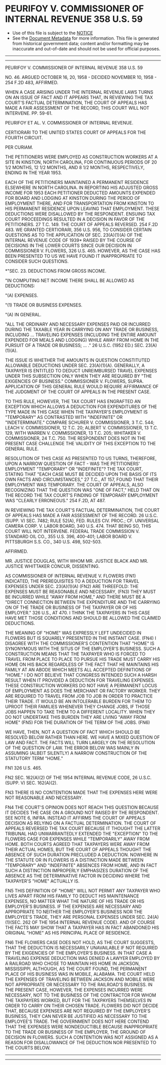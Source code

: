 ---
---

# PEURIFOY V. COMMISSIONER OF INTERNAL REVENUE 358 U.S. 59

* Use of this file is subject to the [NOTICE](https://github.com/publicdocs/notice/blob/master/NOTICE)
* See the [Document Metadata](../../../) for more information.
  This file is generated from historical government data; content and/or formatting may be inaccurate and out-of-date and should not be used for official purposes.

----------
----------

PEURIFOY V. COMMISSIONER OF INTERNAL REVENUE 358 U.S. 59

NO. 46.  ARGUED OCTOBER 16, 20, 1958 - DECIDED NOVEMBER 10, 1958 - 254 F.2D 483, AFFIRMED.

WHEN A CASE ARISING UNDER THE INTERNAL REVENUE LAWS TURNS ON AN ISSUE OF FACT AND IT APPEARS THAT, IN REVIEWING THE TAX COURT'S FACTUAL DETERMINATION, THE COURT OF APPEALS HAS MADE A FAIR ASSESSMENT OF THE RECORD, THIS COURT WILL NOT INTERVENE.  PP. 59-61.

PEURIFOY ET AL. V. COMMISSIONER OF INTERNAL REVENUE.

CERTIORARI TO THE UNITED STATES COURT OF APPEALS FOR THE FOURTH CIRCUIT.

PER CURIAM.

THE PETITIONERS WERE EMPLOYED AS CONSTRUCTION WORKERS AT A SITE IN KINSTON, NORTH CAROLINA, FOR CONTINUOUS PERIODS OF 20 1/2 MONTHS, 12 1/2 MONTHS, AND 8 1/2 MONTHS, RESPECTIVELY, ENDING IN THE YEAR 1953.

EACH OF THE PETITIONERS MAINTAINED A PERMANENT RESIDENCE ELSEWHERE IN NORTH CAROLINA.  IN REPORTING HIS ADJUSTED GROSS INCOME FOR 1953 EACH PETITIONER DEDUCTED AMOUNTS EXPENDED FOR BOARD AND LODGING AT KINSTON DURING THE PERIOD OF EMPLOYMENT THERE, AND FOR TRANSPORTATION FROM KINSTON TO HIS PERMANENT RESIDENCE UPON LEAVING THAT EMPLOYMENT.  THESE DEDUCTIONS WERE DISALLOWED BY THE RESPONDENT.  ENSUING TAX COURT PROCEEDINGS RESULTED IN A DECISION IN FAVOR OF THE PETITIONERS.  27 T.C. 149.  THE COURT OF APPEALS REVERSED.  254 F.2D 483.  WE GRANTED CERTIORARI, 356 U.S. 956, TO CONSIDER CERTAIN QUESTIONS AS TO THE APPLICATION OF SEC. 23(A)(1)(A) OF THE INTERNAL REVENUE CODE OF 1939\* RAISED BY THE COURSE OF DECISIONS IN THE LOWER COURTS SINCE OUR DECISION IN COMMISSIONER V. FLOWERS, 326 U.S. 465.  HOWEVER, AS THE CASE HAS BEEN PRESENTED TO US WE HAVE FOUND IT INAPPROPRIATE TO CONSIDER SUCH QUESTIONS.

\*"SEC. 23.  DEDUCTIONS FROM GROSS INCOME.

"IN COMPUTING NET INCOME THERE SHALL BE ALLOWED AS DEDUCTIONS:

"(A)  EXPENSES.

"(1)  TRADE OR BUSINESS EXPENSES.

"(A)  IN GENERAL.

"ALL THE ORDINARY AND NECESSARY EXPENSES PAID OR INCURRED DURING THE TAXABLE YEAR IN CARRYING ON ANY TRADE OR BUSINESS, INCLUDING  ... TRAVELING EXPENSES (INCLUDING THE ENTIRE AMOUNT EXPENDED FOR MEALS AND LODGING) WHILE AWAY FROM HOME IN THE PURSUIT OF A TRADE OR BUSINESS; ...  ."  26 U.S.C. (1952 ED.)  SEC.  23(A)(1)(A).

THE ISSUE IS WHETHER THE AMOUNTS IN QUESTION CONSTITUTED ALLOWABLE DEDUCTIONS UNDER SEC. 23(A)(1)(A).  GENERALLY, A TAXPAYER IS ENTITLED TO DEDUCT UNREIMBURSED TRAVEL EXPENSES UNDER THIS SUBSECTION ONLY WHEN THEY ARE REQUIRED BY "THE EXIGENCIES OF BUSINESS."  COMMISSIONER V. FLOWERS, SUPRA.  APPLICATION OF THIS GENERAL RULE WOULD REQUIRE AFFIRMANCE OF THE JUDGMENT OF THE COURT OF APPEALS IN THE PRESENT CASE.

TO THIS RULE, HOWEVER, THE TAX COURT HAS ENGRAFTED AN EXCEPTION WHICH ALLOWS A DEDUCTION FOR EXPENDITURES OF THE TYPE MADE IN THIS CASE WHEN THE TAXPAYER'S EMPLOYMENT IS "TEMPORARY" AS CONTRASTED WITH "INDEFINITE" OR "INDETERMINATE."  COMPARE SCHURER V. COMMISSIONER, 3 T.C. 544; LEACH V. COMMISSIONER, 12 T.C. 20; ALBERT V. COMMISSIONER, 13 T.C. 129, WITH WARREN V. COMMISSIONER, 13 T.C. 205; WHITAKER V. COMMISSIONER, 24 T.C. 750.  THE RESPONDENT DOES NOT IN THE PRESENT CASE CHALLENGE THE VALIDITY OF THIS EXCEPTION TO THE GENERAL RULE.

RESOLUTION OF THIS CASE AS PRESENTED TO US TURNS, THEREFORE, UPON A NARROW QUESTION OF FACT - WAS THE PETITIONERS' EMPLOYMENT "TEMPORARY" OR "INDEFINITE"?  THE TAX COURT, STATING THAT "EACH CASE MUST BE DECIDED UPON THE BASIS OF ITS OWN FACTS AND CIRCUMSTANCES," 27 T.C., AT 157, FOUND THAT THEIR EMPLOYMENT WAS TEMPORARY.  THE COURT OF APPEALS, ALSO RECOGNIZING THAT THE QUESTION WAS "ONE OF FACT," HELD THAT ON THE RECORD THE TAX COURT'S FINDING OF TEMPORARY EMPLOYMENT WAS "CLEARLY ERRONEOUS."  254 F.2D, AT 487.

IN REVIEWING THE TAX COURT'S FACTUAL DETERMINATION, THE COURT OF APPEALS HAS MADE A FAIR ASSESSMENT OF THE RECORD.  26 U.S.C. (SUPP. V) SEC. 7482; RULE 52(A), FED. RULES CIV. PROC.; CF. UNIVERSAL CAMERA CORP. V. LABOR BOARD, 340 U.S. 474.  THAT BEING SO, THIS COURT WILL NOT INTERVENE.  FEDERAL TRADE COMMISSION V. STANDARD OIL CO., 355 U.S. 396, 400-401; LABOR BOARD V. PITTSBURGH S.S. CO., 340 U.S. 498, 502-503.

AFFIRMED.

MR. JUSTICE DOUGLAS, WITH WHOM MR. JUSTICE BLACK AND MR. JUSTICE WHITTAKER CONCUR, DISSENTING.

AS COMMISSIONER OF INTERNAL REVENUE V. FLOWERS (FN1) INDICATED, THE PREREQUISITES TO A DEDUCTION FOR TRAVEL EXPENSES UNDER SEC. 23(A)(1)(A) (FN2) ARE THREEFOLD:  THE EXPENSES MUST BE REASONABLE AND NECESSARY, (FN3) THEY MUST BE INCURRED WHILE "AWAY FROM HOME," AND THERE MUST BE A "DIRECT CONNECTION BETWEEN THE EXPENDITURE AND THE CARRYING ON OF THE TRADE OR BUSINESS OF THE TAXPAYER OR OF HIS EMPLOYER."  326 U.S., AT 470.  I THINK THE TAXPAYERS IN THIS CASE HAVE MET THOSE CONDITIONS AND SHOULD BE ALLOWED THE CLAIMED DEDUCTIONS.

THE MEANING OF "HOME" WAS EXPRESSLY LEFT UNDECIDED IN FLOWERS BUT IS SQUARELY PRESENTED IN THE INSTANT CASE.  (FN4)  I DISAGREE WITH THE COMMISSIONER'S CONTENTION THAT "HOME" IS SYNONYMOUS WITH THE SITUS OF THE EMPLOYER'S BUSINESS.  SUCH A CONSTRUCTION MEANS THAT THE TAXPAYER WHO IS FORCED TO TRAVEL FROM PLACE TO PLACE TO PURSUE HIS TRADE MUST CARRY HIS HOME ON HIS BACK REGARDLESS OF THE FACT THAT HE MAINTAINS HIS FAMILY AT AN ABODE WHICH MEETS ALL ACCEPTED DEFINITIONS OF "HOME."  I DO NOT BELIEVE THAT CONGRESS INTENDED SUCH A HARSH RESULT WHEN IT PROVIDED A DEDUCTION FOR TRAVELING EXPENSES.  THESE CONSTRUCTION WORKERS DO NOT HAVE A PERMANENT LOCUS OF EMPLOYMENT AS DOES THE MERCHANT OR FACTORY WORKER.  THEY ARE REQUIRED TO TRAVEL FROM JOB TO JOB IN ORDER TO PRACTICE THEIR TRADE.  IT WOULD BE AN INTOLERABLE BURDEN FOR THEM TO UPROOT THEIR FAMILIES WHENEVER THEY CHANGE JOBS, IF THOSE JOBS HAPPEN TO TAKE THEM TO A DIFFERENT LOCALITY.  WHEN THEY DO NOT UNDERTAKE THIS BURDEN THEY ARE LIVING "AWAY FROM HOME" (FN5) FOR THE DURATION OF THE TERM OF THE JOBS.  (FN6)

WE HAVE, THEN, NOT A QUESTION OF FACT WHICH SHOULD BE RESOLVED BELOW RATHER THAN HERE.  WE HAVE A MIXED QUESTION OF LAW AND FACT.  THE FACTS WILL TURN LARGELY ON THE RESOLUTION OF THE QUESTION OF LAW.  THE ERROR BELOW WAS MAINLY IN ASSUMING (ALBEIT SILENTLY) A NARROW CONSTRUCTION OF THE STATUTORY TERM "HOME."

FN1  326 U.S. 465.

FN2  SEC. 162(A)(2) OF THE 1954 INTERNAL REVENUE CODE, 26 U.S.C. (SUPP. V) SEC. 162(A)(2).

FN3  THERE IS NO CONTENTION MADE THAT THE EXPENSES HERE WERE NOT REASONABLE AND NECESSARY.

FN4  THE COURT'S OPINION DOES NOT REACH THIS QUESTION BECAUSE IT DECIDES THE CASE ON A GROUND NOT RAISED BY THE RESPONDENT.  SEE NOTE 6, INFRA.  INSTEAD IT AFFIRMS THE COURT OF APPEALS DECISION AS RELYING ON A FACTUAL DETERMINATION.  THE COURT OF APPEALS REVERSED THE TAX COURT BECAUSE IT THOUGHT THE LATTER TRIBUNAL HAD UNWARRANTEDLY EXTENDED THE "EXCEPTION" TO THE FLOWERS CASE FOR EXPENSES WHILE "TEMPORARILY" AWAY FROM HOME.  BOTH COURTS AGREED THAT TAXPAYERS WERE AWAY FROM THEIR ACTUAL HOMES, BUT THE COURT OF APPEALS THOUGHT THE ABSENCE OF SUCH DURATION PRECLUDED A DEDUCTION.  NOWHERE IN THE STATUTE OR IN FLOWERS IS A DISTINCTION MADE BETWEEN "TEMPORARY" AND "INDEFINITE" ABSENCES FROM HOME, AND IN FACT SUCH A DISTINCTION IMPROPERLY EMPHASIZES DURATION OF THE ABSENCE AS THE DETERMINATIVE FACTOR IN DECIDING WHERE THE TAXPAYER'S "HOME" ACTUALLY IS.

FN5  THIS DEFINITION OF "HOME" WILL NOT PERMIT ANY TAXPAYER WHO LIVES APART FROM HIS FAMILY TO DEDUCT HIS MAINTENANCE EXPENSES, NO MATTER WHAT THE NATURE OF HIS TRADE OR HIS EMPLOYER'S BUSINESS.  IF THE EXPENSES ARE NECESSARY AND APPROPRIATE TO NEITHER THE EMPLOYER'S BUSINESS NOR THE EMPLOYEE'S TRADE, THEY ARE PERSONAL EXPENSES UNDER SEC. 24(A)(1)(SEC.  262 OF THE 1954 INTERNAL REVENUE CODE).  AND OF COURSE THE FACTS MAY SHOW THAT A TAXPAYER HAS IN FACT ABANDONED HIS ORIGINAL "HOME" AS HIS PRINCIPAL PLACE OF RESIDENCE.

FN6  THE FLOWERS CASE DOES NOT HOLD, AS THE COURT SUGGESTS, THAT THE DEDUCTION IS NECESSARILY UNAVAILABLE IF NOT REQUIRED BY THE EXIGENCIES OF THE EMPLOYER'S BUSINESS.  IN THAT CASE A TRAVELING EXPENSE DEDUCTION WAS DENIED A LAWYER EMPLOYED BY A RAILROAD WHO CHOSE TO MAINTAIN HIS HOME IN JACKSON, MISSISSIPPI, ALTHOUGH, AS THE COURT FOUND, THE PERMANENT PLACE OF HIS BUSINESS WAS IN MOBILE, ALABAMA.  THE COURT HELD THE EXPENSES OF TRAVELING BETWEEN JACKSON AND MOBILE WERE NOT APPROPRIATE OR NECESSARY TO THE RAILROAD'S BUSINESS.  IN THE PRESENT CASE, HOWEVER, THE EXPENSES INCURRED WERE NECESSARY, NOT TO THE BUSINESS OF THE CONTRACTOR FOR WHOM THE TAXPAYERS WORKED, BUT FOR THE TAXPAYERS THEMSELVES IN ORDER TO CARRY ON THEIR CHOSEN TRADE.  FLOWERS DID NOT DECIDE THAT, BECAUSE EXPENSES ARE NOT REQUIRED BY THE EMPLOYER'S BUSINESS, THEY CAN NEVER BE JUSTIFIED AS NECESSARY TO THE EMPLOYEE'S TRADE.  THE GOVERNMENT DOES NOT HERE CONTEND THAT THE EXPENSES WERE NONDEDUCTIBLE BECAUSE INAPPROPRIATE TO THE TRADE OR BUSINESS OF THE EMPLOYER, THE GROUND OF DECISION IN FLOWERS.  SUCH A CONTENTION WAS NOT ASSIGNED AS A REASON FOR DISALLOWANCE OF THE DEDUCTION NOR PRESENTED TO THE COURTS BELOW.


----------
----------

